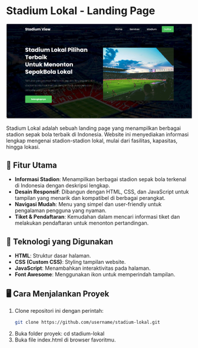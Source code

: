 # Stadium Lokal - Landing Page

![Stadium Lokal](assets/img/tampilan.png)

Stadium Lokal adalah sebuah landing page yang menampilkan berbagai stadion sepak bola terbaik di Indonesia. Website ini menyediakan informasi lengkap mengenai stadion-stadion lokal, mulai dari fasilitas, kapasitas, hingga lokasi.

## 🚀 Fitur Utama
- **Informasi Stadion**: Menampilkan berbagai stadion sepak bola terkenal di Indonesia dengan deskripsi lengkap.
- **Desain Responsif**: Dibangun dengan HTML, CSS, dan JavaScript untuk tampilan yang menarik dan kompatibel di berbagai perangkat.
- **Navigasi Mudah**: Menu yang simpel dan user-friendly untuk pengalaman pengguna yang nyaman.
- **Tiket & Pendaftaran**: Kemudahan dalam mencari informasi tiket dan melakukan pendaftaran untuk menonton pertandingan.

## 📂 Teknologi yang Digunakan
- **HTML**: Struktur dasar halaman.
- **CSS (Custom CSS)**: Styling tampilan website.
- **JavaScript**: Menambahkan interaktivitas pada halaman.
- **Font Awesome**: Menggunakan ikon untuk memperindah tampilan.

## 🖥️ Cara Menjalankan Proyek
1. Clone repositori ini dengan perintah:
   ```bash
   git clone https://github.com/username/stadium-lokal.git
2. Buka folder proyek:
   cd stadium-lokal
3. Buka file index.html di browser favoritmu.
